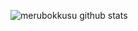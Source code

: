 ![merubokkusu github stats](https://github-readme-stats.vercel.app/api?username=merubokkusu&show_icons=true&theme=dracula)
